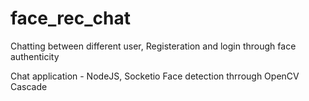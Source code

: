 # face_rec_chat
Chatting between different user, Registeration and login through face authenticity

Chat application - NodeJS, Socketio
Face detection thrrough OpenCV Cascade
